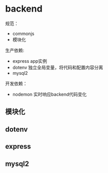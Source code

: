 # backend

规范：
- commonjs
- 模块化

生产依赖:
- express app实例
- dotenv 独立全局变量，将代码和配置内容分离
- mysql2  

开发依赖：
- nodemon 实时响应backend代码变化

## 模块化

## dotenv

## express

## mysql2
